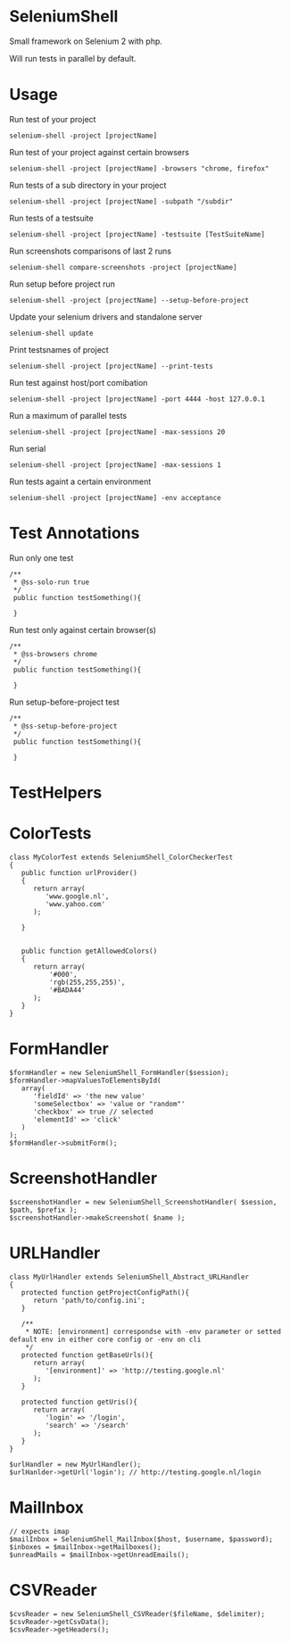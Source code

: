 SeleniumShell
=============

Small framework on Selenium 2 with php.

Will run tests in parallel by default.

Usage
=============

Run test of your project
```
selenium-shell -project [projectName]
```

Run test of your project against certain browsers
```
selenium-shell -project [projectName] -browsers "chrome, firefox"
```

Run tests of a sub directory in your project
```
selenium-shell -project [projectName] -subpath "/subdir"
```

Run tests of a testsuite
```
selenium-shell -project [projectName] -testsuite [TestSuiteName]
```

Run screenshots comparisons of last 2 runs
```
selenium-shell compare-screenshots -project [projectName]
```

Run setup before project run
```
selenium-shell -project [projectName] --setup-before-project
```

Update your selenium drivers and standalone server
```
selenium-shell update
```

Print testsnames of project
```
selenium-shell -project [projectName] --print-tests
```

Run test against host/port comibation
```
selenium-shell -project [projectName] -port 4444 -host 127.0.0.1
```

Run a maximum of parallel tests
```
selenium-shell -project [projectName] -max-sessions 20
```

Run serial
```
selenium-shell -project [projectName] -max-sessions 1
```

Run tests againt a certain environment
```
selenium-shell -project [projectName] -env acceptance
```

Test Annotations
=============

Run only one test
```
/**
 * @ss-solo-run true
 */
 public function testSomething(){
 
 }
 ```
 
Run test only against certain browser(s)
```
/**
 * @ss-browsers chrome
 */
 public function testSomething(){
 
 }
 ```

Run setup-before-project test
```
/**
 * @ss-setup-before-project
 */
 public function testSomething(){
 
 }
```

TestHelpers
=============

ColorTests
==
```
class MyColorTest extends SeleniumShell_ColorCheckerTest
{
   public function urlProvider()
   {
      return array(
         'www.google.nl',
         'www.yahoo.com' 
      );
      
   }
   
   
   public function getAllowedColors()
   {
      return array(
          '#000',
          'rgb(255,255,255)',
          '#BADA44'
      );
   }
}

```


FormHandler
=====
```
$formHandler = new SeleniumShell_FormHandler($session);
$formHandler->mapValuesToElementsById(
   array(
      'fieldId' => 'the new value'
      'someSelectbox' => 'value or "random"'
      'checkbox' => true // selected
      'elementId' => 'click'
   )
);
$formHandler->submitForm();
```

ScreenshotHandler
=====
```
$screenshotHandler = new SeleniumShell_ScreenshotHandler( $session, $path, $prefix );
$screenshotHandler->makeScreenshot( $name );
```


URLHandler
=====
```
class MyUrlHandler extends SeleniumShell_Abstract_URLHandler
{
   protected function getProjectConfigPath(){
      return 'path/to/config.ini';
   }
   
   /**
    * NOTE: [environment] correspondse with -env parameter or setted default env in either core config or -env on cli
    */
   protected function getBaseUrls(){
      return array(
         '[environment]' => 'http://testing.google.nl'
      );
   }
   
   protected function getUris(){
      return array(
         'login' => '/login',
         'search' => '/search'
      );
   }
}

$urlHandler = new MyUrlHandler();
$urlHanlder->getUrl('login'); // http://testing.google.nl/login
```

MailInbox
=====
```
// expects imap
$mailInbox = SeleniumShell_MailInbox($host, $username, $password);
$inboxes = $mailInbox->getMailboxes();
$unreadMails = $mailInbox->getUnreadEmails();
```


CSVReader 
=====
```
$cvsReader = new SeleniumShell_CSVReader($fileName, $delimiter);
$csvReader->getCsvData();
$csvReader->getHeaders();
```
